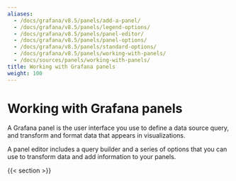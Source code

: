 ```yaml
---
aliases:
  - /docs/grafana/v8.5/panels/add-a-panel/
  - /docs/grafana/v8.5/panels/legend-options/
  - /docs/grafana/v8.5/panels/panel-editor/
  - /docs/grafana/v8.5/panels/panel-options/
  - /docs/grafana/v8.5/panels/standard-options/
  - /docs/grafana/v8.5/panels/working-with-panels/
  - /docs/sources/panels/working-with-panels/
title: Working with Grafana panels
weight: 100
---
```


# Working with Grafana panels

A Grafana panel is the user interface you use to define a data source query, and transform and format data that appears in visualizations.

A panel editor includes a query builder and a series of options that you can use to transform data and add information to your panels.

{{< section >}}
